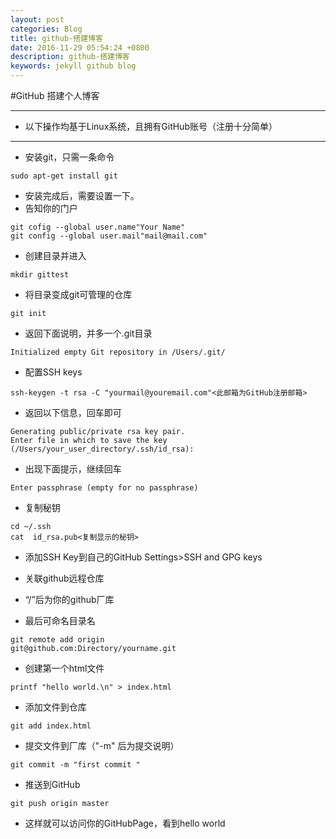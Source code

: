```yaml
---
layout: post
categories: Blog
title: github-搭建博客
date: 2016-11-29 05:54:24 +0800
description: github-搭建博客
keywords: jekyll github blog
---
```


#GitHub 搭建个人博客

---

- 以下操作均基于Linux系统，且拥有GitHub账号（注册十分简单）

---

- 安装git，只需一条命令

```shell
sudo apt-get install git
```
- 安装完成后，需要设置一下。
- 告知你的门户

```shell
git cofig --global user.name"Your Name"
git config --global user.mail"mail@mail.com"
```
- 创建目录并进入

```shell
mkdir gittest
```
- 将目录变成git可管理的仓库

```shell
git init
```
- 返回下面说明，并多一个.git目录

```shell
Initialized empty Git repository in /Users/.git/
```
- 配置SSH keys

```shell
ssh-keygen -t rsa -C "yourmail@youremail.com"<此邮箱为GitHub注册邮箱>
```
 -  返回以下信息，回车即可

```shell
Generating public/private rsa key pair.
Enter file in which to save the key (/Users/your_user_directory/.ssh/id_rsa):
```
  - 出现下面提示，继续回车

```shell
Enter passphrase (empty for no passphrase)
```
 - 复制秘钥
```shell
cd ~/.ssh
cat  id_rsa.pub<复制显示的秘钥>
```
 - 添加SSH Key到自己的GitHub
Settings>SSH and GPG keys

 - 关联github远程仓库
- “/”后为你的github厂库
- 最后可命名目录名
```shell
git remote add origin 
git@github.com:Directory/yourname.git
```
- 创建第一个html文件
```shell
printf "hello world.\n" > index.html
```
- 添加文件到仓库
```shell
git add index.html
```
- 提交文件到厂库（"-m" 后为提交说明）
```shell
git commit -m "first commit "
```
- 推送到GitHub
```shell
git push origin master
```
- 这样就可以访问你的GitHubPage，看到hello world

